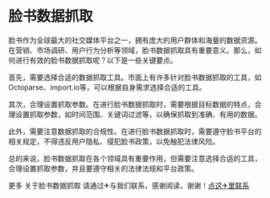 # 脸书数据抓取

脸书作为全球最大的社交媒体平台之一，拥有庞大的用户群体和海量的数据资源。在营销、市场调研、用户行为分析等领域，脸书数据抓取具有重要意义。那么，如何进行有效的脸书数据抓取呢？以下是一些关键要点。

首先，需要选择合适的数据抓取工具。市面上有许多针对脸书数据抓取的工具，如Octoparse、import.io等，可以根据自身需求选择合适的工具。

其次，合理设置抓取参数。在进行脸书数据抓取时，需要根据目标数据的特点，合理设置抓取参数，如时间范围、关键词过滤等，以确保抓取到准确、有用的数据。

此外，需要注意数据抓取的合规性。在进行脸书数据抓取时，需要遵守脸书平台的相关规定，不得违反用户隐私、侵犯脸书政策，以免触犯法律风险。

总的来说，脸书数据抓取在各个领域具有重要作用，但需要注意选择合适的工具，合理设置抓取参数，并且要遵守相关的法律法规和平台政策。

更多 关于脸书数据抓取 请通过✈与我们联系，感谢阅读，谢谢！[点这✈里联系](https://a.k02.cc)